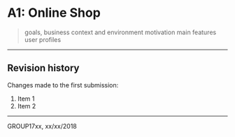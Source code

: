# A1: Online Shop
 
> goals, business context and environment
> motivation
> main features
> user profiles
 
***
 
## Revision history
 
Changes made to the first submission:
1. Item 1
1. Item 2
 
***
 
GROUP17xx, xx/xx/2018